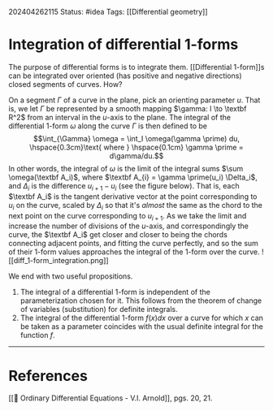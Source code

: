 202404262115
Status: #idea
Tags: [[Differential geometry]]

# Integration of differential 1-forms

The purpose of differential forms is to integrate them. [[Differential 1-form]]s can be integrated over oriented (has positive and negative directions) closed segments of curves. How?

On a segment $\Gamma$ of a curve in the plane, pick an orienting parameter $u$. That is, we let $\Gamma$ be represented by a smooth mapping $\gamma: I \to \textbf R^2$ from an interval in the $u$-axis to the plane. The integral of the differential 1-form $\omega$ along the curve $\Gamma$ is then defined to be
$$\int_{\Gamma} \omega = \int_I \omega(\gamma \prime) du, \hspace{0.3cm}\text{ where  } \hspace{0.1cm} \gamma \prime = d\gamma/du.$$
In other words, the integral of $\omega$ is the limit of the integral sums $\sum \omega(\textbf A_i)$, where $\textbf A_{i} = \gamma \prime(u_i) \Delta_i$, and $\Delta_i$ is the difference $u_{i+1} - u_i$ (see the figure below). That is, each $\textbf A_i$ is the tangent derivative vector at the point corresponding to $u_i$ on the curve, scaled by $\Delta_i$ so that it's *almost* the same as the chord to the next point on the curve corresponding to $u_{i+1}$. As we take the limit and increase the number of divisions of the $u$-axis, and correspondingly the curve, the $\textbf A_i$ get closer and closer to being the chords connecting adjacent points, and fitting the curve perfectly, and so the sum of their 1-form values approaches the integral of the 1-form over the curve.
![[diff_1-form_integration.png]]

We end with two useful propositions.

1. The integral of a differential 1-form is independent of the parameterization chosen for it. This follows from the theorem of change of variables (substitution) for definite integrals.
2. The integral of the differential 1-form $f(x)dx$ over a curve for which $x$ can be taken as a parameter coincides with the usual definite integral for the function $f$.

___
# References
[[📕 Ordinary Differential Equations - V.I. Arnold]], pgs. 20, 21.